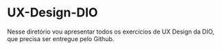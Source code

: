 # UX-Design-DIO

Nesse diretório vou apresentar todos os exercícios de UX Design da DIO, que precisa ser entregue pelo Github.
